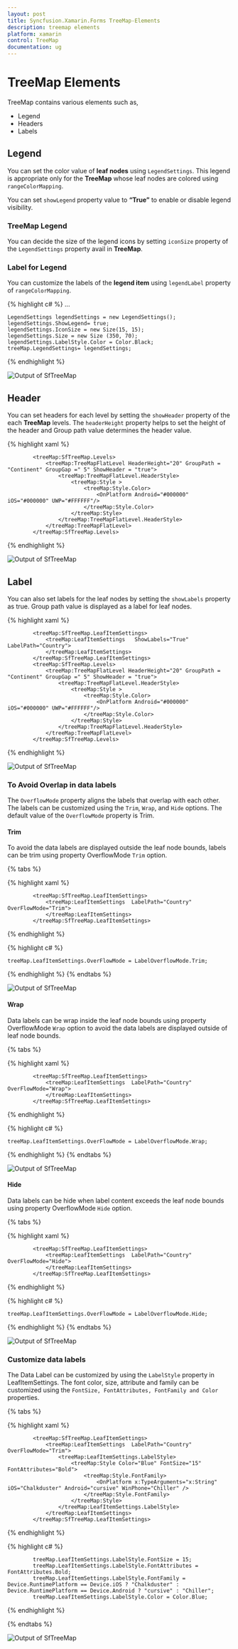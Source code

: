 ```yaml
---
layout: post
title: Syncfusion.Xamarin.Forms TreeMap-Elements
description: treemap elements
platform: xamarin
control: TreeMap
documentation: ug
---
```


# TreeMap Elements

TreeMap contains various elements such as,

* Legend
* Headers
* Labels

## Legend

You can set the color value of **leaf nodes** using `LegendSettings`. This legend is appropriate only for the **TreeMap** whose leaf nodes are colored using `rangeColorMapping`.

You can set `showLegend` property value to **“True”** to enable or disable legend visibility.

### TreeMap Legend

You can decide the size of the legend icons by setting `iconSize` property of the `LegendSettings` property avail in **TreeMap**.

### Label for Legend

You can customize the labels of the **legend item** using `legendLabel` property of `rangeColorMapping`. 

{% highlight c# %}
…

    LegendSettings legendSettings = new LegendSettings();
    legendSettings.ShowLegend= true;
    legendSettings.IconSize = new Size(15, 15);
    legendSettings.Size = new Size (350, 70);
    legendSettings.LabelStyle.Color = Color.Black;
    treeMap.LegendSettings= legendSettings;

{% endhighlight %}

![Output of SfTreeMap](Getting-Started_images/Legend.jpg)



## Header

You can set headers for each level by setting the `showHeader` property of the each **TreeMap** levels. The `headerHeight` property helps to set the height of the header and Group path value determines the header value. 

{% highlight xaml %}

            <treeMap:SfTreeMap.Levels>
                <treeMap:TreeMapFlatLevel HeaderHeight="20" GroupPath = "Continent" GroupGap =" 5" ShowHeader = "true">
                    <treeMap:TreeMapFlatLevel.HeaderStyle>
                        <treeMap:Style >
                            <treeMap:Style.Color>
                                <OnPlatform Android="#000000" iOS="#000000" UWP="#FFFFFF"/>
                            </treeMap:Style.Color>
                        </treeMap:Style>
                    </treeMap:TreeMapFlatLevel.HeaderStyle>
                </treeMap:TreeMapFlatLevel>
            </treeMap:SfTreeMap.Levels>

{% endhighlight %}



![Output of SfTreeMap](Getting-Started_images/Headers.jpg)

## Label

You can also set labels for the leaf nodes by setting the `showLabels` property as true. Group path value is displayed as a label for leaf nodes. 

{% highlight xaml %}

            <treeMap:SfTreeMap.LeafItemSettings>
                <treeMap:LeafItemSettings   ShowLabels="True" LabelPath="Country">
                </treeMap:LeafItemSettings>
            </treeMap:SfTreeMap.LeafItemSettings>
            <treeMap:SfTreeMap.Levels>
                <treeMap:TreeMapFlatLevel HeaderHeight="20" GroupPath = "Continent" GroupGap =" 5" ShowHeader = "true">
                    <treeMap:TreeMapFlatLevel.HeaderStyle>
                        <treeMap:Style >
                            <treeMap:Style.Color>
                                <OnPlatform Android="#000000" iOS="#000000" UWP="#FFFFFF"/>
                            </treeMap:Style.Color>
                        </treeMap:Style>
                    </treeMap:TreeMapFlatLevel.HeaderStyle>
                </treeMap:TreeMapFlatLevel>
            </treeMap:SfTreeMap.Levels>

{% endhighlight %}



![Output of SfTreeMap](Getting-Started_images/ShowLabel.jpg)

### To Avoid Overlap in data labels

The `OverflowMode` property aligns the labels that overlap with each other. The labels can be customized using the `Trim`, `Wrap`, and `Hide` options. The default value of the `OverflowMode` property is Trim.

#### Trim
To avoid the data labels are displayed outside the leaf node bounds, labels can be trim using property OverflowMode `Trim` option.

{% tabs %}

{% highlight xaml %}

            <treeMap:SfTreeMap.LeafItemSettings>
                <treeMap:LeafItemSettings  LabelPath="Country" OverFlowMode="Trim">
                </treeMap:LeafItemSettings>
            </treeMap:SfTreeMap.LeafItemSettings>

{% endhighlight %}

{% highlight c# %}

    treeMap.LeafItemSettings.OverFlowMode = LabelOverflowMode.Trim;
 
{% endhighlight %}
{% endtabs %}

![Output of SfTreeMap](Getting-Started_images/LabelTrim.jpg)

#### Wrap
Data labels can be wrap inside the leaf node bounds using property OverflowMode `Wrap` option to avoid the data labels are displayed outside of leaf node bounds.

{% tabs %}

{% highlight xaml %}

            <treeMap:SfTreeMap.LeafItemSettings>
                <treeMap:LeafItemSettings  LabelPath="Country" OverFlowMode="Wrap">
                </treeMap:LeafItemSettings>
            </treeMap:SfTreeMap.LeafItemSettings>

{% endhighlight %}

{% highlight c# %}

    treeMap.LeafItemSettings.OverFlowMode = LabelOverflowMode.Wrap;
 
{% endhighlight %}
{% endtabs %}

![Output of SfTreeMap](Getting-Started_images/LabelWrap.jpg)

#### Hide
Data labels can be hide when label content exceeds the leaf node bounds using property OverflowMode `Hide` option. 

{% tabs %}

{% highlight xaml %}

            <treeMap:SfTreeMap.LeafItemSettings>
                <treeMap:LeafItemSettings  LabelPath="Country" OverFlowMode="Hide">
                </treeMap:LeafItemSettings>
            </treeMap:SfTreeMap.LeafItemSettings>

{% endhighlight %}

{% highlight c# %}

    treeMap.LeafItemSettings.OverFlowMode = LabelOverflowMode.Hide;
 
{% endhighlight %}
{% endtabs %}

![Output of SfTreeMap](Getting-Started_images/LabelHide.jpg)

### Customize data labels

The Data Label can be customized by using the `LabelStyle` property in LeafItemSettings. The font color, size, attribute and family can be customized using the `FontSize, FontAttributes, FontFamily and Color` properties.

{% tabs %}

{% highlight xaml %}

            <treeMap:SfTreeMap.LeafItemSettings>
                <treeMap:LeafItemSettings  LabelPath="Country" OverFlowMode="Trim">
                    <treeMap:LeafItemSettings.LabelStyle>
                        <treeMap:Style Color="Blue" FontSize="15" FontAttributes="Bold">
                            <treeMap:Style.FontFamily>
                                <OnPlatform x:TypeArguments="x:String" iOS="Chalkduster" Android="cursive" WinPhone="Chiller" />
                            </treeMap:Style.FontFamily>
                        </treeMap:Style>
                    </treeMap:LeafItemSettings.LabelStyle>
                </treeMap:LeafItemSettings>
            </treeMap:SfTreeMap.LeafItemSettings>

{% endhighlight %}

{% highlight c# %}

            treeMap.LeafItemSettings.LabelStyle.FontSize = 15;
            treeMap.LeafItemSettings.LabelStyle.FontAttributes = FontAttributes.Bold;
            treeMap.LeafItemSettings.LabelStyle.FontFamily = Device.RuntimePlatform == Device.iOS ? "Chalkduster" : Device.RuntimePlatform == Device.Android ? "cursive" : "Chiller";
            treeMap.LeafItemSettings.LabelStyle.Color = Color.Blue;
 
{% endhighlight %}

{% endtabs %}

![Output of SfTreeMap](Getting-Started_images/LabelCustomize.jpg)
